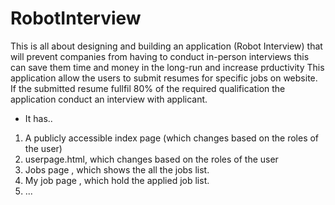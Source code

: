 # RobotInterview
This is all about designing and building an application (Robot Interview) that will prevent companies from having to conduct in-person interviews this can save them time and money in the long-run and increase prductivity
This application allow the users to submit resumes for specific jobs on website. If the submitted resume fullfil 80% of the required qualification the application conduct an interview with applicant.
* It has..
1. A publicly accessible index page (which changes based on the roles of the user)
2. userpage.html, which changes based on the roles of the user
3. Jobs page , which shows the all the jobs list.
4. My job page , which hold the applied job list.
5. ...
